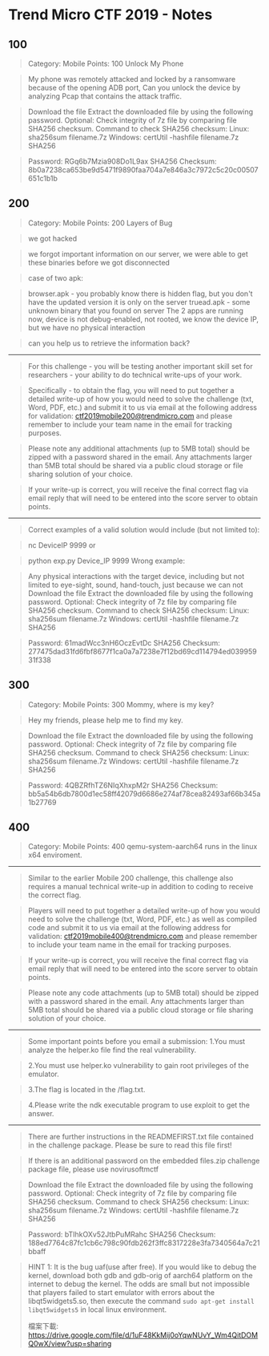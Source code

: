 # Trend Micro CTF 2019 - Notes

## 100


> Category: Mobile
> Points: 100
> Unlock My Phone

> My phone was remotely attacked and locked by a ransomware because of the opening ADB port, Can you unlock the device by analyzing Pcap that contains the attack traffic.

> Download the file
> Extract the downloaded file by using the following password.
> Optional: Check integrity of 7z file by comparing file SHA256 checksum.
> Command to check SHA256 checksum:
> Linux: sha256sum filename.7z
> Windows: certUtil -hashfile filename.7z SHA256


> Password: RGq6b7Mzia908Do1L9ax
> SHA256 Checksum: 8b0a7238ca653be9d5471f9890faa704a7e846a3c7972c5c20c00507651c1b1b


## 200

> Category: Mobile
> Points: 200
> Layers of Bug

> we got hacked

> we forgot important information on our server, we were able to get these binaries before we got disconnected

> case of two apk:

> browser.apk - you probably know there is hidden flag, but you don't have the updated version it is only on the server
> truead.apk - some unknown binary that you found on server
> The 2 apps are running now, device is not debug-enabled, not rooted, we know the device IP, but we have no physical interaction

> can you help us to retrieve the information back?

---

> For this challenge - you will be testing another important skill set for researchers - your ability to do technical write-ups of your work.

> Specifically - to obtain the flag, you will need to put together a detailed write-up of how you would need to solve the challenge (txt, Word, PDF, etc.) and submit it to us via email at the following address for validation: ctf2019mobile200@trendmicro.com and please remember to include your team name in the email for tracking purposes.

> Please note any additional attachments (up to 5MB total) should be zipped with a password shared in the email. Any attachments larger than 5MB total should be shared via a public cloud storage or file sharing solution of your choice.

> If your write-up is correct, you will receive the final correct flag via email reply that will need to be entered into the score server to obtain points.

---

> Correct examples of a valid solution would include (but not limited to):

> nc DeviceIP 9999
> or

> python exp.py Device_IP 9999
> Wrong example:

> Any physical interactions with the target device, including but not limited to eye-sight, sound, hand-touch, just because we can not
> Download the file
> Extract the downloaded file by using the following password.
> Optional: Check integrity of 7z file by comparing file SHA256 checksum.
> Command to check SHA256 checksum:
> Linux: sha256sum filename.7z
> Windows: certUtil -hashfile filename.7z SHA256


> Password: 61madWcc3nH6OczEvtDc
> SHA256 Checksum: 277475dad31fd6fbf8677f1ca0a7a7238e7f12bd69cd114794ed03995931f338



## 300


> Category: Mobile
> Points: 300
> Mommy, where is my key?

> Hey my friends, please help me to find my key.

> Download the file
> Extract the downloaded file by using the following password.
> Optional: Check integrity of 7z file by comparing file SHA256 checksum.
> Command to check SHA256 checksum:
> Linux: sha256sum filename.7z
> Windows: certUtil -hashfile filename.7z SHA256


> Password: 4QBZRfhTZ6NIqXhxpM2r
> SHA256 Checksum: bb5a54b6db7800d1ec58ff42079d6686e274af78cea82493af66b345a1b27769

## 400

> Category: Mobile
> Points: 400
> qemu-system-aarch64 runs in the linux x64 enviroment.

---

> Similar to the earlier Mobile 200 challenge, this challenge also requires a manual technical write-up in addition to coding to receive the correct flag.

> Players will need to put together a detailed write-up of how you would need to solve the challenge (txt, Word, PDF, etc.) as well as compiled code and submit it to us via email at the following address for validation: ctf2019mobile400@trendmicro.com and please remember to include your team name in the email for tracking purposes.

> If your write-up is correct, you will receive the final correct flag via email reply that will need to be entered into the score server to obtain points.

> Please note any code attachments (up to 5MB total) should be zipped with a password shared in the email. Any attachments larger than 5MB total should be shared via a public cloud storage or file sharing solution of your choice.


***
> Some important points before you email a submission:
> 1.You must analyze the helper.ko file find the real vulnerability.

> 2.You must use helper.ko vulnerability to gain root privileges of the emulator.

> 3.The flag is located in the /flag.txt.

> 4.Please write the ndk executable program to use exploit to get the answer.

***

> There are further instructions in the READMEFIRST.txt file contained in the challenge package. Please be sure to read this file first!

> If there is an additional password on the embedded files.zip challenge package file, please use novirusoftmctf

> Download the file
> Extract the downloaded file by using the following password.
> Optional: Check integrity of 7z file by comparing file SHA256 checksum.
> Command to check SHA256 checksum:
> Linux: sha256sum filename.7z
> Windows: certUtil -hashfile filename.7z SHA256


> Password: bTIhkOXv52JtbPuMRahc
> SHA256 Checksum: 188ed7764c87fc1cb6c798c90fdb262f3ffc8317228e3fa7340564a7c21bbaff


> HINT 1: It is the bug uaf(use after free).
> If you would like to debug the kernel, download both gdb and gdb-orig of aarch64 platform on the internet to debug the kernel.
> The odds are small but not impossible that players failed to start emulator with errors about the libqt5widgets5.so, then execute the command `sudo apt-get install libqt5widgets5` in local linux environment.
>
> 檔案下載: https://drive.google.com/file/d/1uF48KkMij0oYqwNUvY_Wm4QitDOMQ0wX/view?usp=sharing

